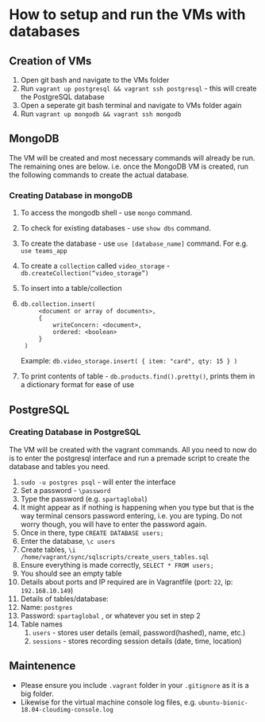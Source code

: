 # How to setup and run the VMs with databases

## Creation of VMs

1. Open git bash and navigate to the VMs folder
2. Run `vagrant up postgresql && vagrant ssh postgresql` - this will create the PostgreSQL database
3. Open a seperate git bash terminal and navigate to VMs folder again
4. Run `vagrant up mongodb && vagrant ssh mongodb`

## MongoDB

The VM will be created and most necessary commands will already be run.
The remaining ones are below.
i.e. once the MongoDB VM is created, run the following commands to create the actual database.

### Creating Database in mongoDB

1. To access the mongodb shell - use `mongo` command.
2. To check for existing databases - use `show dbs` command.
3. To create the database - use `use [database_name]` command. For e.g. `use teams_app`
4. To create a `collection` called `video_storage` - `db.createCollection(“video_storage”)`
5. To insert into a table/collection
6. ```
   db.collection.insert(
        <document or array of documents>,
        {
            writeConcern: <document>,
            ordered: <boolean>
        }
    )
    ```
    Example: `db.video_storage.insert( { item: "card", qty: 15 } )`

7. To print contents of table - `db.products.find().pretty()`, prints them in a dictionary format for ease of use



## PostgreSQL

### Creating Database in PostgreSQL

The VM will be created with the vagrant commands.
All you need to now do is to enter the postgresql interface and run a premade script to create the database and tables you need.

1. `sudo -u postgres psql` - will enter the interface
2. Set a password - `\password`
3. Type the password (e.g. `spartaglobal`)
4. It might appear as if nothing is happening when you type but that is the way terminal censors password entering, i.e. you are typing. Do not worry though, you will have to enter the password again.
5. Once in there, type `CREATE DATABASE users;`
6. Enter the database, `\c users`
7. Create tables, `\i /home/vagrant/sync/sqlscripts/create_users_tables.sql`
8. Ensure everything is made correctly, `SELECT * FROM users;`
9. You should see an empty table
10. Details about ports and IP required are in Vagrantfile (port: `22`, ip: `192.168.10.149`)
11. Details of tables/database:
   1. Name: `postgres`
   2. Password: `spartaglobal` , or whatever you set in step 2
   3. Table names
      1. `users` - stores user details (email, password(hashed), name, etc.)
      2. `sessions` - stores recording session details (date, time, location)

## Maintenence 

- Please ensure you include `.vagrant` folder in your `.gitignore` as it is a big folder.
- Likewise for the virtual machine console log files, e.g. `ubuntu-bionic-18.04-cloudimg-console.log`
